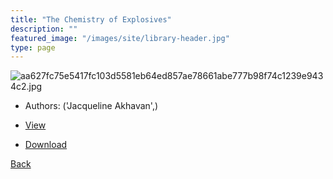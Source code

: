 ```yaml
---
title: "The Chemistry of Explosives"
description: ""
featured_image: "/images/site/library-header.jpg"
type: page
---
```


![aa627fc75e5417fc103d5581eb64ed857ae78661abe777b98f74c1239e9434c2.jpg](https://drive.google.com/uc?export=view&id=1jk8RL4yBcXNF17bTlAA5Kz6HzPhVv4pR)
* Authors: ('Jacqueline Akhavan',)
* [View](https://drive.google.com/uc?export=view&id=1sdIHHHAl0Lfr-Ajc9-UDU_QFZhto7aAA)

* [Download](https://drive.google.com/uc?export=download&id=1sdIHHHAl0Lfr-Ajc9-UDU_QFZhto7aAA)

[Back](http://localhost:1313/library/ebooks/
)